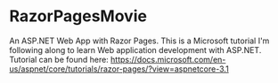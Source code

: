 # RazorPagesMovie
An ASP.NET Web App with Razor Pages. 
This is a Microsoft tutorial I'm following along to learn Web application development with ASP.NET. 
Tutorial can be found here: https://docs.microsoft.com/en-us/aspnet/core/tutorials/razor-pages/?view=aspnetcore-3.1
